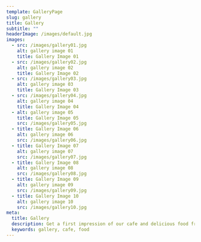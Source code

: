 ```yaml
---
template: GalleryPage
slug: gallery
title: Gallery
subtitle: ""
headerImage: /images/default.jpg
images:
  - src: /images/gallery01.jpg
    alt: gallery image 01
    title: Gallery Image 01
  - src: /images/gallery02.jpg
    alt: gallery image 02
    title: Gallery Image 02
  - src: /images/gallery03.jpg
    alt: gallery image 03
    title: Gallery Image 03
  - src: /images/gallery04.jpg
    alt: gallery image 04
    title: Gallery Image 04
  - alt: gallery image 05
    title: Gallery Image 05
    src: /images/gallery05.jpg
  - title: Gallery Image 06
    alt: gallery image 06
    src: /images/gallery06.jpg
  - title: Gallery Image 07
    alt: gallery image 07
    src: /images/gallery07.jpg
  - title: Gallery Image 08
    alt: gallery image 08
    src: /images/gallery08.jpg
  - title: Gallery Image 09
    alt: gallery image 09
    src: /images/gallery09.jpg
  - title: Gallery Image 10
    alt: gallery image 10
    src: /images/gallery10.jpg
meta:
  title: Gallery
  description: Get a first impression of our cafe and delicious food from our gallery.
  keywords: gallery, cafe, food
---
```

